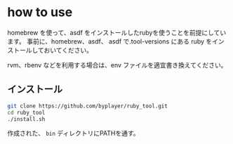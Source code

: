 # how to use

homebrew を使って、asdf をインストールしたrubyを使うことを前提にしています。
事前に、homebrew、asdf、 asdf で.tool-versions にある ruby をインストールしておいてください。

rvm、rbenv などを利用する場合は、env ファイルを適宜書き換えてください。

## インストール

```bash
git clone https://github.com/byplayer/ruby_tool.git
cd ruby_tool
./install.sh
```

作成された、 `bin` ディレクトリにPATHを通す。
